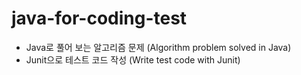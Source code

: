 # java-for-coding-test
 - Java로 풀어 보는 알고리즘 문제 (Algorithm problem solved in Java)
 - Junit으로 테스트 코드 작성 (Write test code with Junit)
